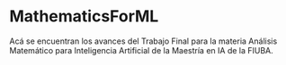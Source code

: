 # MathematicsForML

Acá se encuentran los avances del Trabajo Final para la materia Análisis Matemático para Inteligencia Artificial de la Maestría en IA de la FIUBA.
